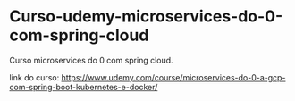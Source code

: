# Curso-udemy-microservices-do-0-com-spring-cloud
Curso microservices do 0 com spring cloud.

link do curso: https://www.udemy.com/course/microservices-do-0-a-gcp-com-spring-boot-kubernetes-e-docker/
